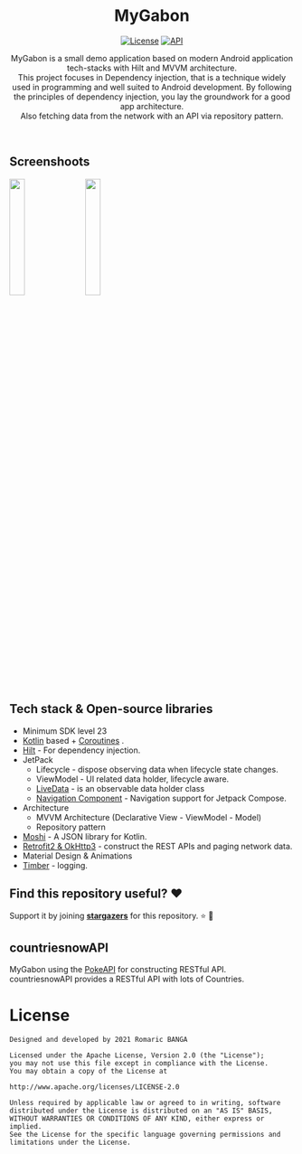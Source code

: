 <h1 align="center">MyGabon</h1>

<p align="center">
   <a href="https://opensource.org/licenses/Mit"><img alt="License" src="https://img.shields.io/badge/License-Mit%202.0-red.svg"/></a>
    <a href="https://android-arsenal.com/api?level=23"><img alt="API" src="https://img.shields.io/badge/API-21%2B-brightgreen.svg?style=flat"/></a>
</p>

<p align="center">  
MyGabon is a small demo application based on modern Android application tech-stacks with Hilt and MVVM architecture.<br>This project focuses in Dependency injection, that is a technique widely used in programming and well suited to Android development. By following the principles of dependency injection, you lay the groundwork for a good app architecture.<br>
Also fetching data from the network with an API via repository pattern.
</p>
</br>

## Screenshoots

<img src="/previews/Screenshot_1.png" width="23%"/>&emsp;
<img src="/previews/Screenshot_2.png" width="23%"/>&emsp;</br>

## Tech stack & Open-source libraries
- Minimum SDK level 23
- [Kotlin](https://kotlinlang.org/) based + [Coroutines](https://github.com/Kotlin/kotlinx.coroutines) .
- [Hilt](https://dagger.dev/hilt/) - For dependency injection.
- JetPack
    - Lifecycle - dispose observing data when lifecycle state changes.
    - ViewModel - UI related data holder, lifecycle aware.
    - [LiveData](https://developer.android.com/topic/libraries/architecture/livedata) -  is an observable data holder class
    - [Navigation Component](https://developer.android.com/guide/navigation) - Navigation support for Jetpack Compose.
- Architecture
    - MVVM Architecture (Declarative View - ViewModel - Model)
    - Repository pattern
- [Moshi](https://github.com/square/moshi/) - A JSON library for Kotlin.
- [Retrofit2 & OkHttp3](https://github.com/square/retrofit) - construct the REST APIs and paging network data.
- Material Design & Animations
- [Timber](https://github.com/JakeWharton/timber) - logging.

## Find this repository useful? :heart:
Support it by joining __[stargazers](https://github.com/bangaromaric/repos-talk/stargazers)__ for this repository. :star: 🤩 <br>

## countriesnowAPI

MyGabon using the [PokeAPI](https://countriesnow.space/) for constructing RESTful API.<br>
countriesnowAPI provides a RESTful API with lots of Countries.



# License
```
Designed and developed by 2021 Romaric BANGA

Licensed under the Apache License, Version 2.0 (the "License");
you may not use this file except in compliance with the License.
You may obtain a copy of the License at

http://www.apache.org/licenses/LICENSE-2.0

Unless required by applicable law or agreed to in writing, software
distributed under the License is distributed on an "AS IS" BASIS,
WITHOUT WARRANTIES OR CONDITIONS OF ANY KIND, either express or implied.
See the License for the specific language governing permissions and
limitations under the License.
```

